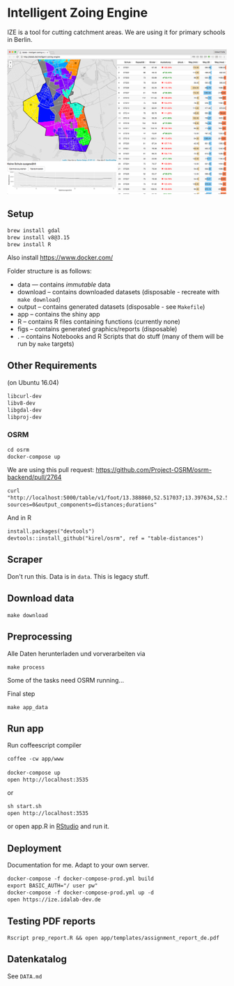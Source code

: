 # Intelligent Zoing Engine

IZE is a tool for cutting catchment areas. We are using it for primary schools in Berlin.

![](screenshot.png)

## Setup

    brew install gdal
    brew install v8@3.15
    brew install R

Also install https://www.docker.com/

Folder structure is as follows:
- data — contains _immutable_ data
- download – contains downloaded datasets (disposable - recreate with `make download`)
- output – contains generated datasets (disposable - see `Makefile`)
- app – contains the shiny app
- R – contains R files containing functions (currently none)
- figs – contains generated graphics/reports (disposable)
- . – contains Notebooks and R Scripts that do stuff (many of them will be run by `make` targets)

## Other Requirements

(on Ubuntu 16.04)

    libcurl-dev
    libv8-dev
    libgdal-dev
    libproj-dev

### OSRM

	cd osrm
	docker-compose up

We are using this pull request: https://github.com/Project-OSRM/osrm-backend/pull/2764

	curl "http://localhost:5000/table/v1/foot/13.388860,52.517037;13.397634,52.529407;13.428555,52.523219?sources=0&output_components=distances;durations"

And in R

    install.packages("devtools")
    devtools::install_github("kirel/osrm", ref = "table-distances")

## Scraper

Don't run this. Data is in `data`. This is legacy stuff.

## Download data

    make download

## Preprocessing

Alle Daten herunterladen und vorverarbeiten via

    make process

Some of the tasks need OSRM running...

Final step

    make app_data

## Run app

Run coffeescript compiler

    coffee -cw app/www

    docker-compose up
    open http://localhost:3535

or

    sh start.sh
    open http://localhost:3535

or open app.R in [RStudio](https://www.rstudio.com/) and run it.

## Deployment

Documentation for me. Adapt to your own server.

    docker-compose -f docker-compose-prod.yml build
    export BASIC_AUTH="/ user pw"
    docker-compose -f docker-compose-prod.yml up -d
    open https://ize.idalab-dev.de

## Testing PDF reports

    Rscript prep_report.R && open app/templates/assignment_report_de.pdf

## Datenkatalog

See `DATA.md`
